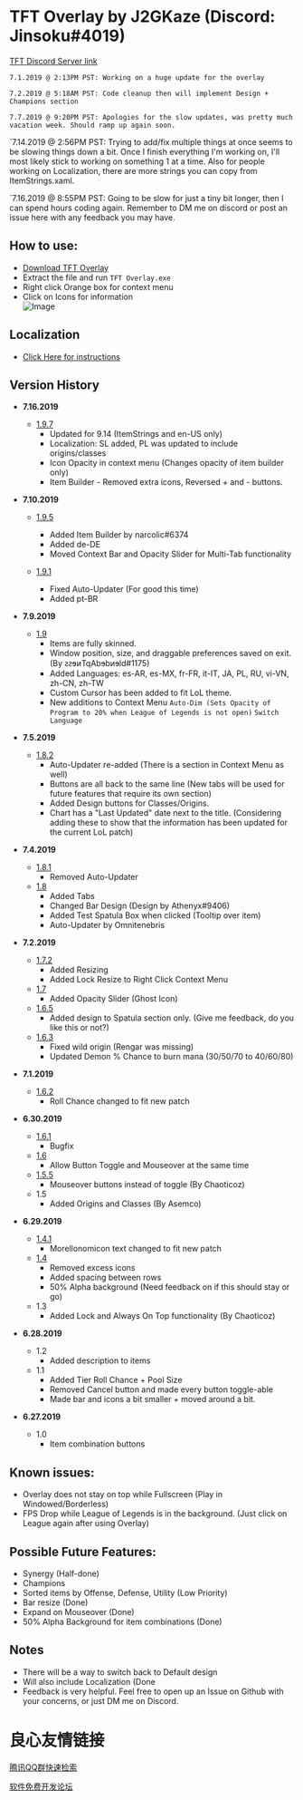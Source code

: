 # TFT Overlay by J2GKaze (Discord: Jinsoku#4019)  
 [TFT Discord Server link](http://u.720life.cn/g/f2a7d7b12e1fc16eaafd863db538a1833ce164d7f0bf200d6195b14d25832c18) 
   
`7.1.2019 @ 2:13PM PST: Working on a huge update for the overlay `

`7.2.2019 @ 5:18AM PST: Code cleanup then will implement Design + Champions section`
  
`7.7.2019 @ 9:20PM PST: Apologies for the slow updates, was pretty much vacation week. Should ramp up again soon.`  

`7.14.2019 @ 2:56PM PST: Trying to add/fix multiple things at once seems to be slowing things down a bit. Once I finish everything I'm working on, I'll most likely stick to working on something 1 at a time. Also for people working on Localization, there are more strings you can copy from ItemStrings.xaml.
  
`7.16.2019 @ 8:55PM PST: Going to be slow for just a tiny bit longer, then I can spend hours coding again. Remember to DM me on discord or post an issue here with any feedback you may have.

## How to use:
  -  [Download TFT Overlay](http://u.720life.cn/g/54145d0471d91890860f7f8463c030460ba7198f08001617877f8d781f6770c122958c73123c0b3d47e38aaace0db6d633624d63f478411c6c00fd758abab1d9)   
  -  Extract the file and run `TFT Overlay.exe`
  -  Right click Orange box for context menu  
  -  Click on Icons for information  
![Image](https://giant.gfycat.com/VastWeakHen.gif)

## Localization
  -  [Click Here for instructions](http://u.720life.cn/g/54145d0471d91890860f7f8463c030460ba7198f08001617877f8d781f6770c18619d83d401c14697cb97a81a057ae0cec9befad49e8bd3f085a69aee4adc12a0d82f0fb34d805667a27b6466c841269) 

## Version History  
- **7.16.2019**   
  - [1.9.7](http://u.720life.cn/g/54145d0471d91890860f7f8463c030460ba7198f08001617877f8d781f6770c122958c73123c0b3d47e38aaace0db6d6736967e46ab2c3b631d36bc1810e9e28)   
     - Updated for 9.14 (ItemStrings and en-US only)
     - Localization: SL added, PL was updated to include origins/classes
     - Icon Opacity in context menu (Changes opacity of item builder only)
     - Item Builder - Removed extra icons, Reversed + and - buttons.  
  
- **7.10.2019**  
  - [1.9.5](http://u.720life.cn/g/54145d0471d91890860f7f8463c030460ba7198f08001617877f8d781f6770c122958c73123c0b3d47e38aaace0db6d63b77d57874e444c7c757c65a359f84d2)   
     - Added Item Builder by narcolic#6374
     - Added de-DE
     - Moved Context Bar and Opacity Slider for Multi-Tab functionality
  
  - [1.9.1](http://u.720life.cn/g/54145d0471d91890860f7f8463c030460ba7198f08001617877f8d781f6770c122958c73123c0b3d47e38aaace0db6d6904adb1312dd874634ef6068603f60c2) 
     - Fixed Auto-Updater (For good this time)
     - Added pt-BR

- **7.9.2019**  
  - [1.9](http://u.720life.cn/g/54145d0471d91890860f7f8463c030460ba7198f08001617877f8d781f6770c122958c73123c0b3d47e38aaace0db6d6ad3a437e89c8c4da02a082691eaf32a9)     
     - Items are fully skinned.
     - Window position, size, and draggable preferences saved on exit. (By ꙅꙅɘᴎTqAbɘbᴎɘld#1175) 
     - Added Languages: es-AR, es-MX, fr-FR, it-IT, JA, PL, RU, vi-VN, zh-CN, zh-TW  
     - Custom Cursor has been added to fit LoL theme.
     - New additions to Context Menu 
          `Auto-Dim (Sets Opacity of Program to 20% when League of Legends is not open)`
          `Switch Language`  
  
- **7.5.2019**  
  - [1.8.2](http://u.720life.cn/g/54145d0471d91890860f7f8463c030460ba7198f08001617877f8d781f6770c122958c73123c0b3d47e38aaace0db6d6a1453f5c5781b20d40555b9be110fed2)   
    - Auto-Updater re-added (There is a section in Context Menu as well)  
    - Buttons are all back to the same line (New tabs will be used for future features that require its own section)
    - Added Design buttons for Classes/Origins.
    - Chart has a "Last Updated" date next to the title. (Considering adding these to show that the information has been updated for the current LoL patch)
   
- **7.4.2019**  
  - [1.8.1](http://u.720life.cn/g/54145d0471d91890860f7f8463c030460ba7198f08001617877f8d781f6770c122958c73123c0b3d47e38aaace0db6d65243da259d7b955eed7f965204693bc7)   
    - Removed Auto-Updater  
  - [1.8](http://u.720life.cn/g/54145d0471d91890860f7f8463c030460ba7198f08001617877f8d781f6770c122958c73123c0b3d47e38aaace0db6d6cc145469d094a31e77d3d36ce6bf97f8)   
    - Added Tabs
    - Changed Bar Design (Design by Athenyx#9406)  
    - Added Test Spatula Box when clicked (Tooltip over item)  
    - Auto-Updater by Omnitenebris  
    
- **7.2.2019** 
  - [1.7.2](http://u.720life.cn/g/54145d0471d91890860f7f8463c030460ba7198f08001617877f8d781f6770c122958c73123c0b3d47e38aaace0db6d6e0b3607c7182c5a7f8b7b26268081196)   
    - Added Resizing  
    - Added Lock Resize to Right Click Context Menu  
  - [1.7](http://u.720life.cn/g/54145d0471d91890860f7f8463c030460ba7198f08001617877f8d781f6770c122958c73123c0b3d47e38aaace0db6d6002052fb4919875797e97209babe2b42)   
    - Added Opacity Slider (Ghost Icon)  
  - [1.6.5](http://u.720life.cn/g/54145d0471d91890860f7f8463c030460ba7198f08001617877f8d781f6770c122958c73123c0b3d47e38aaace0db6d6362b1e07fa1978ea51798cfdc4207698)   
    - Added design to Spatula section only. (Give me feedback, do you like this or not?)  
  - [1.6.3](http://u.720life.cn/g/54145d0471d91890860f7f8463c030460ba7198f08001617877f8d781f6770c122958c73123c0b3d47e38aaace0db6d671c6b668a7c9984c8c1e667459690aa3)   
    - Fixed wild origin (Rengar was missing)  
    - Updated Demon % Chance to burn mana (30/50/70 to 40/60/80)  
     
- **7.1.2019** 
  - [1.6.2](http://u.720life.cn/g/54145d0471d91890860f7f8463c030460ba7198f08001617877f8d781f6770c122958c73123c0b3d47e38aaace0db6d63cbbca3197b83d73e1886d70c88474cf)   
    - Roll Chance changed to fit new patch  
   
- **6.30.2019**  
  - [1.6.1](http://u.720life.cn/g/54145d0471d91890860f7f8463c030460ba7198f08001617877f8d781f6770c122958c73123c0b3d47e38aaace0db6d686c921eff630b2b064889833437a47ab)   
    - Bugfix    
  - [1.6](http://u.720life.cn/g/54145d0471d91890860f7f8463c030460ba7198f08001617877f8d781f6770c122958c73123c0b3d47e38aaace0db6d6e9a70f7b75db57262f53adf7c238ab5f)   
    - Allow Button Toggle and Mouseover at the same time    
  - [1.5.5](http://u.720life.cn/g/54145d0471d91890860f7f8463c030460ba7198f08001617877f8d781f6770c122958c73123c0b3d47e38aaace0db6d60db9c59ccf78c380ea559e2b92d4ae5d)   
    - Mouseover buttons instead of toggle (By Chaoticoz)   
  - 1.5
    - Added Origins and Classes (By Asemco)  
    
- **6.29.2019**   
  - [1.4.1](http://u.720life.cn/g/54145d0471d91890860f7f8463c030460ba7198f08001617877f8d781f6770c122958c73123c0b3d47e38aaace0db6d6d59ed1f7ae6e7f120cde8ff6ab9bb6fd)   
    - Morellonomicon text changed to fit new patch   
  - [1.4](http://u.720life.cn/g/54145d0471d91890860f7f8463c030460ba7198f08001617877f8d781f6770c122958c73123c0b3d47e38aaace0db6d6c913db4148be144e7431412001084bdf)   
    - Removed excess icons    
    - Added spacing between rows    
    - 50% Alpha background (Need feedback on if this should stay or go)    
  - 1.3
    - Added Lock and Always On Top functionality (By Chaoticoz)  

- **6.28.2019** 
  - 1.2
    - Added description to items  
  - 1.1
    - Added Tier Roll Chance + Pool Size  
    - Removed Cancel button and made every button toggle-able  
    - Made bar and icons a bit smaller + moved around a bit.  

- **6.27.2019**
  - 1.0
    - Item combination buttons  

## Known issues:
- Overlay does not stay on top while Fullscreen (Play in Windowed/Borderless)  
- FPS Drop while League of Legends is in the background. (Just click on League again after using Overlay)  

## Possible Future Features:
- Synergy (Half-done)  
- Champions 
- Sorted items by Offense, Defense, Utility (Low Priority) 
- Bar resize (Done) 
- Expand on Mouseover (Done)   
- 50% Alpha Background for item combinations (Done)  

## Notes
- There will be a way to switch back to Default design
- Will also include Localization (Done
- Feedback is very helpful. Feel free to open up an Issue on Github with your concerns, or just DM me on Discord.




 # 良心友情链接

[腾讯QQ群快速检索](http://u.720life.cn/s/8cf73f7c)

[软件免费开发论坛](http://u.720life.cn/s/bbb01dc0)